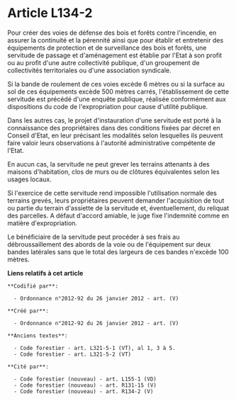 # Article L134-2

Pour créer des voies de défense des bois et forêts contre l'incendie, en assurer la continuité et la pérennité ainsi que pour
établir et entretenir des équipements de protection et de surveillance des bois et forêts, une servitude de passage et
d'aménagement est établie par l'Etat à son profit ou au profit d'une autre collectivité publique, d'un groupement de
collectivités territoriales ou d'une association syndicale.

Si la bande de roulement de ces voies excède 6 mètres ou si la surface au sol de ces équipements excède 500 mètres carrés,
l'établissement de cette servitude est précédé d'une enquête publique, réalisée conformément aux dispositions du code de
l'expropriation pour cause d'utilité publique.

Dans les autres cas, le projet d'instauration d'une servitude est porté à la connaissance des propriétaires dans des
conditions fixées par décret en Conseil d'Etat, en leur précisant les modalités selon lesquelles ils peuvent faire valoir
leurs observations à l'autorité administrative compétente de l'Etat.

En aucun cas, la servitude ne peut grever les terrains attenants à des maisons d'habitation, clos de murs ou de clôtures
équivalentes selon les usages locaux.

Si l'exercice de cette servitude rend impossible l'utilisation normale des terrains grevés, leurs propriétaires peuvent
demander l'acquisition de tout ou partie du terrain d'assiette de la servitude et, éventuellement, du reliquat des parcelles.
A défaut d'accord amiable, le juge fixe l'indemnité comme en matière d'expropriation.

Le bénéficiaire de la servitude peut procéder à ses frais au débroussaillement des abords de la voie ou de l'équipement sur
deux bandes latérales sans que le total des largeurs de ces bandes n'excède 100 mètres.

**Liens relatifs à cet article**

	**Codifié par**:

	  - Ordonnance n°2012-92 du 26 janvier 2012 - art. (V)

	**Créé par**:

	  - Ordonnance n°2012-92 du 26 janvier 2012 - art. (V)

	**Anciens textes**:

	  - Code forestier - art. L321-5-1 (VT), al 1, 3 à 5.
	  - Code forestier - art. L321-5-2 (VT)

	**Cité par**:

	  - Code forestier (nouveau) - art. L155-1 (VD)
	  - Code forestier (nouveau) - art. R131-15 (V)
	  - Code forestier (nouveau) - art. R134-2 (V)
